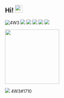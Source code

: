 <h2>Hi! <img src="https://media.giphy.com/media/hvRJCLFzcasrR4ia7z/giphy.gif" width="25px"></h2>

<img src="https://komarev.com/ghpvc/?username=4W33" alt="4W3" />

<img src="https://img.shields.io/badge/lua-%232C2D72.svg?style=for-the-badge&logo=lua&logoColor=white"> 
<img src="https://img.shields.io/badge/-Visual_Studio_Code-007ACC?style=flat&logo=visual-studio-code&logoColor=ffffff"> 

<img src = "https://img.shields.io/badge/-HTML5-E34F26?style=flat&logo=html5&logoColor=white"> 
<img src = "https://img.shields.io/badge/-CSS3-1572B6?style=flat&logo=css3&logoColor=white">
<img src = "https://img.shields.io/badge/JavaScript-323330?style=for-the-badge&logo=javascript&logoColor=F7DF1E">

<p>
<!-- GitHub Stats -->  
<img height="180em" src="https://github-readme-stats.vercel.app/api?username=4W33&show_icons=true&theme=radical"/>
 
<img src = "https://img.shields.io/badge/Discord-7289DA?style=for-the-badge&logo=discord&logoColor=white"> <xd style="margin-top: 25px;">4W3#1710</xd>

